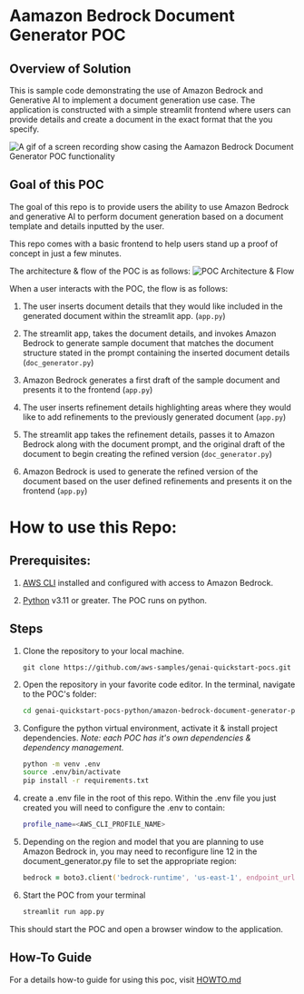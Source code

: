 # Aamazon Bedrock Document Generator POC

## Overview of Solution

This is sample code demonstrating the use of Amazon Bedrock and Generative AI to implement a document generation use case. The application is constructed with a simple streamlit frontend where users can provide details and create a document in the exact format that the you specify.

![A gif of a screen recording show casing the Aamazon Bedrock Document Generator POC functionality](images/demo.gif)


## Goal of this POC
The goal of this repo is to provide users the ability to use Amazon Bedrock and generative AI to perform document generation based on a document template and details inputted by the user.

This repo comes with a basic frontend to help users stand up a proof of concept in just a few minutes.

The architecture & flow of the POC is as follows:
![POC Architecture & Flow](images/architecture.png 'POC Architecture')


When a user interacts with the POC, the flow is as follows:

1. The user inserts document details that they would like included in the generated document within the streamlit app. (`app.py`)

1. The streamlit app, takes the document details, and invokes Amazon Bedrock to generate sample document that matches the document structure stated in the prompt containing the inserted document details (`doc_generator.py`)

1. Amazon Bedrock generates a first draft of the sample document and presents it to the frontend (`app.py`)

1. The user inserts refinement details highlighting areas where they would like to add refinements to the previously generated document (`app.py`)

1. The streamlit app takes the refinement details, passes it to Amazon Bedrock along with the document prompt, and the original draft of the document to begin creating the refined version (`doc_generator.py`)

1. Amazon Bedrock is used to generate the refined version of the document based on the user defined refinements and presents it on the frontend (`app.py`)




# How to use this Repo:

## Prerequisites:

1. [AWS CLI](https://docs.aws.amazon.com/cli/latest/userguide/getting-started-install.html) installed and configured with access to Amazon Bedrock.

1. [Python](https://www.python.org/downloads/) v3.11 or greater. The POC runs on python. 



## Steps
1. Clone the repository to your local machine.

    ```
    git clone https://github.com/aws-samples/genai-quickstart-pocs.git
    ```
    

1. Open the repository in your favorite code editor. In the terminal, navigate to the POC's folder:
    ```zsh
    cd genai-quickstart-pocs-python/amazon-bedrock-document-generator-poc
    ```

1. Configure the python virtual environment, activate it & install project dependencies. *Note: each POC has it's own dependencies & dependency management.*
    ```zsh
    python -m venv .env
    source .env/bin/activate
    pip install -r requirements.txt
    ```

1. create a .env file in the root of this repo. Within the .env file you just created you will need to configure the .env to contain:

    ```zsh
    profile_name=<AWS_CLI_PROFILE_NAME>
    ```


1. Depending on the region and model that you are planning to use Amazon Bedrock in, you may need to reconfigure line 12 in the document_generator.py file to set the appropriate region:

    ```zsh
    bedrock = boto3.client('bedrock-runtime', 'us-east-1', endpoint_url='https://bedrock-runtime.us-east-1.amazonaws.com')
    ```


1. Start the POC from your terminal
    ```zsh
    streamlit run app.py
    ```
This should start the POC and open a browser window to the application. 

## How-To Guide
For a details how-to guide for using this poc, visit [HOWTO.md](HOWTO.md)

